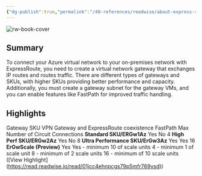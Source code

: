 ```yaml
---
{"dg-publish":true,"permalink":"/40-references/readwise/about-express-route-virtual-network-gateways/","tags":["rw/articles"]}
---
```


![rw-book-cover](https://learn.microsoft.com/en-us/media/open-graph-image.png)

## Summary

To connect your Azure virtual network to your on-premises network with ExpressRoute, you need to create a virtual network gateway that exchanges IP routes and routes traffic. There are different types of gateways and SKUs, with higher SKUs providing better performance and capacity. Additionally, you must create a gateway subnet for the gateway VMs, and you can enable features like FastPath for improved traffic handling.

## Highlights

Gateway SKU VPN Gateway and ExpressRoute coexistence FastPath Max Number of Circuit Connections **Standard SKU/ERGw1Az** Yes No 4 **High Perf SKU/ERGw2Az** Yes No 8 **Ultra Performance SKU/ErGw3Az** Yes Yes 16 **ErGwScale (Preview)** Yes Yes - minimum 10 of scale units 4 - minimum 1 of scale unit 
8 - minimum of 2 scale units 
16 - minimum of 10 scale units ([View Highlight] (https://read.readwise.io/read/01jcc4ehnpcgs79p5mfr769vsd))


